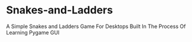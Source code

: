 # Snakes-and-Ladders
A Simple Snakes and Ladders Game For Desktops Built In The Process Of Learning Pygame GUI
